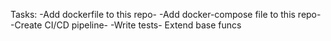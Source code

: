 Tasks:
-Add dockerfile to this repo-
-Add docker-compose file to this repo-
-Create CI/CD pipeline-
-Write tests-
Extend base funcs
